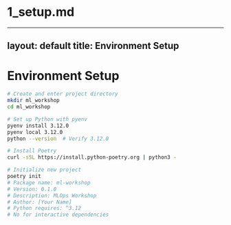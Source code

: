 # 1_setup.md
---
layout: default
title: Environment Setup
---

# Environment Setup

```bash
# Create and enter project directory
mkdir ml_workshop
cd ml_workshop

# Set up Python with pyenv
pyenv install 3.12.0
pyenv local 3.12.0
python --version  # Verify 3.12.0

# Install Poetry
curl -sSL https://install.python-poetry.org | python3 -

# Initialize new project
poetry init
# Package name: ml-workshop
# Version: 0.1.0
# Description: MLOps Workshop
# Author: [Your Name]
# Python requires: ^3.12
# No for interactive dependencies